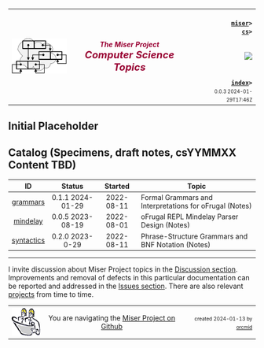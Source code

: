 <!-- index.md 0.0.3                UTF-8                         2024-01-29
     ----1----|----2----|----3----|----4----|----5----|----6----|----7----|--*
     source <https://github.com/orcmid/miser/blob/master/docs/ob/index.md>
     publication <https://orcmid.github.io/miser/ob/>
     -->
<table border="0" width="100%">
  <tr>
    <td width="25%" align="left" height="6">
       <a href="../" title="The Miser Project on GitHub">
       <img src="../images/misertheory-logo.png" /></a>
    </td>
       <td width="48%" height="6"><p align="center"><font color="#990033"><strong>
	<i>The Miser Project</i><br />
    <i><big><big>Computer Science Topics</big></big></i></strong></font></p>
    </td>
    <td width="27%" height="6" valign="middle" align="right">
      <b><code>
	  <a href="../" target="_top">miser</a>&gt;
      <a href="./" target="_top">cs</a>&gt;
      </code></b>
      <br /><br />
      <a href="https://clustrmaps.com/site/1bw9w" title="Visit tracker">
            <img src="//www.clustrmaps.com/map_v2.png?d=3-2eQV4fOuelVHp_YtztZ0hl9Uj4ei9zLKw_nRgCgyM&cl=ffffff" />
      </a>
      <br /><br />
      <b><code>
         <a href="index.html" target="_top">index</a>&gt;</code></b>
      <br />
      <small><small>
        0.0.3 2024-01-29T17:46Z<!-- MAINTAIN THIS MANUALLY -->
      </small></small>
      </td>
  </tr>
</table>

## Initial Placeholder

## Catalog (Specimens, draft notes, csYYMMXX Content TBD)

| **ID** | **Status** | **Started** | **Topic** |
|   :-:   |   :-:   |  :-:   |  ---  |
| [grammars](grammars.txt)| 0.1.1 2024-01-29 |2022-08-11 | Formal Grammars and Interpretations for oFrugal (Notes) |
| [mindelay](mindelay.txt)| 0.0.5 2023-08-19 |2022-08-01 | oFrugal REPL Mindelay Parser Design (Notes) |
| [syntactics](syntactics.txt) | 0.2.0 2023-0-29 | 2022-08-11 | Phrase-Structure Grammars and BNF Notation (Notes) |

----

I invite discussion about Miser Project topics in the
[Discussion section](https://github.com/orcmid/miser/discussions).
Improvements and removal of defects in this particular documentation can be
reported and addressed in the
[Issues section](https://github.com/orcmid/miser/issues).  There are also
relevant [projects](https://github.com/orcmid/miser/projects?type=classic)
from time to time.

<table border="0" cellspacing="3" width="100%">
  <tr>
    <td width="14%">
	<a href="index.htm" target="_top">
       <img border="0" src="../images/hardhat-thumb.gif" alt="Hard Hat Area"
            align="left" width="80" height="57">
       </a>
    </td>
    <td width="54%" valign="middle" align="center">
      You are navigating the <a href="../">Miser Project on Github</a></td>
    <td width="30%">
      <p align="right"><font size="-2">created 2024-01-13 by
         <a target="_top" href="../../orcmid">orcmid</a> </font></p>
    </td>
  </tr>
</table>
<!--

  0.0.3  2024-01-29T17:46Z Add syntactics, update content versions
  0.0.0  2024-01-13T19:36Z Morphed from ob/ placeholder as boilerplate


               *** end of miser/docs/cs/index.md ***                     -->

